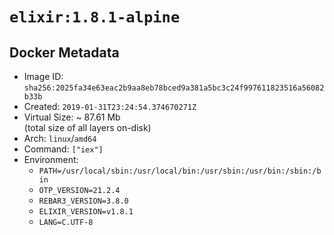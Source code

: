 # `elixir:1.8.1-alpine`

## Docker Metadata

- Image ID: `sha256:2025fa34e63eac2b9aa8eb78bced9a381a5bc3c24f997611823516a56082b33b`
- Created: `2019-01-31T23:24:54.374670271Z`
- Virtual Size: ~ 87.61 Mb  
  (total size of all layers on-disk)
- Arch: `linux`/`amd64`
- Command: `["iex"]`
- Environment:
  - `PATH=/usr/local/sbin:/usr/local/bin:/usr/sbin:/usr/bin:/sbin:/bin`
  - `OTP_VERSION=21.2.4`
  - `REBAR3_VERSION=3.8.0`
  - `ELIXIR_VERSION=v1.8.1`
  - `LANG=C.UTF-8`
